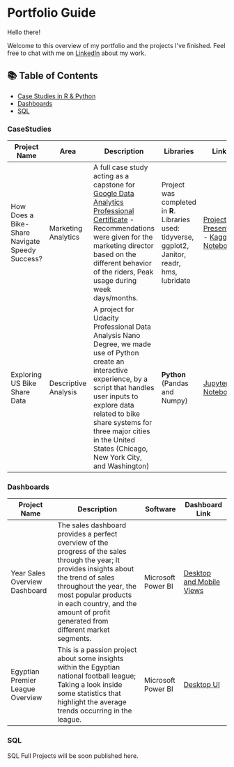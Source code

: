 # Portfolio Guide

Hello there!

Welcome to this overview of my portfolio and the projects I've finished.
Feel free to chat with me on [LinkedIn](https://www.linkedin.com/in/ahmed-m-abdlefatah) about my work.

## 📚 Table of Contents
- [Case Studies in R & Python](#casestudies)
- [Dashboards](#dashboards)
- [SQL](#sql)


### CaseStudies
| Project Name | Area | Description | Libraries | Link(s) |   
|---|---|---|---|---|
| How Does a Bike-Share Navigate Speedy Success? | Marketing Analytics | A full case study acting as a capstone for [Google Data Analytics Professional Certificate](https://www.coursera.org/professional-certificates/google-data-analytics) - Recommendations were given for the marketing director based on the different behavior of the riders, Peak usage during week days/months.| Project was completed in **R**. Libraries used: tidyverse, ggplot2, Janitor, readr, hms, lubridate | [Project Presentation](https://www.slideshare.net/AhmedAbdlefatah/how-does-a-bikeshare-navigate-speedy-success-254171865)   -   [Kaggle Notebook](https://www.kaggle.com/code/ahmedmabdelfatah/cyclistic-case-study)|
|Exploring US Bike Share Data|Descriptive Analysis|A project for Udacity Professional Data Analysis Nano Degree, we made use of Python create an interactive experience, by a script that handles user inputs to explore data related to bike share systems for three major cities in the United States (Chicago, New York City, and Washington)|**Python** (Pandas and Numpy)|[Jupyter Notebook](https://github.com/am-abdelfatah/Udacity-Data-Analyst-Nanodegree/blob/main/project_1-us_bikeshare.ipynb)|


### Dashboards
| Project Name | Description | Software | Dashboard Link |    
|---|---|---|---|
| Year Sales Overview Dashboard | The sales dashboard provides a perfect overview of the progress of the sales through the year; It provides insights about the trend of sales throughout the year, the most popular products in each country, and the amount of profit generated from different market segments. | Microsoft Power BI | [Desktop and Mobile Views](https://app.powerbi.com/view?r=eyJrIjoiZTFhNjNiMmQtNWRlYi00MjhmLWJmNmUtYWI2NjQ5M2U1M2M0IiwidCI6Ijg1OTQ4YjFkLTZhOGQtNGIxNy1hMjVhLTliNjA0YmY2NDI2OCIsImMiOjh9) |
| Egyptian Premier League Overview | This is a passion project about some insights within the Egyptian national football league; Taking a look inside some statistics that highlight the average trends occurring in the league. | Microsoft Power BI | [Desktop UI](https://app.powerbi.com/view?r=eyJrIjoiOTM0MzBiNTctZDM2Ni00OGFkLTk4ZmUtNDI5MjA0ZGY4NzNkIiwidCI6Ijg1OTQ4YjFkLTZhOGQtNGIxNy1hMjVhLTliNjA0YmY2NDI2OCIsImMiOjh9&embedImagePlaceholder=true)|

### SQL
SQL Full Projects will be soon published here.
